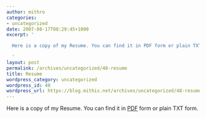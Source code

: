 ```yaml
---
author: mithro
categories:
- uncategorized
date: 2007-08-17T08:29:45+1000
excerpt: '

  Here is a copy of my Resume. You can find it in PDF form or plain TXT form.

  '
layout: post
permalink: /archives/uncategorized/48-resume
title: Resume
wordpress_category: uncategorized
wordpress_id: 48
wordpress_url: https://blog.mithis.net/archives/uncategorized/48-resume
---
```


<div >
<p>Here is a copy of my Resume. You can find it in <a href="{{ '/assets/images/wp-content/uploads/2007/08/resume.pdf' | relative_url }}" title="Resume - PDF">PDF</a> form or plain TXT form.</p>
</div>